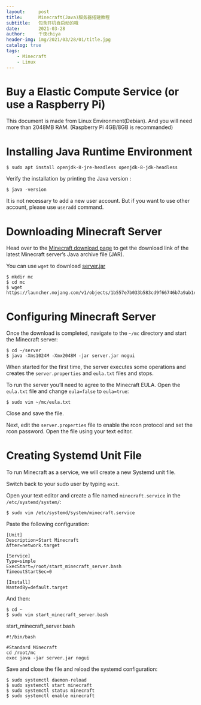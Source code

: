```yaml
---
layout:     post
title:      Minecraft(Java)服务器搭建教程
subtitle:   包含开机自启动的哦
date:       2021-03-28
author:     千夜chiya
header-img: img/2021/03/28/01/title.jpg
catalog: true
tags:
    - Minecraft
    - Linux
---
```


# Buy a Elastic Compute Service (or use a Raspberry Pi) 

This document is made from Linux Environment(Debian). And you will need more than 2048MB RAM. (Raspberry Pi 4GB/8GB is recommanded)

# Installing Java Runtime Environment

```shell
$ sudo apt install openjdk-8-jre-headless openjdk-8-jdk-headless
```

Verify the installation by printing the Java version :

```shell
$ java -version
```

It is not necessary to add a new user account. But if you want to use other account, please use `useradd` command.

# Downloading Minecraft Server

Head over to the [Minecraft download page](https://www.minecraft.net/en-us/download/server/) to get the download link of the latest Minecraft server’s Java archive file (JAR).

You can use `wget` to download [server.jar](https://launcher.mojang.com/v1/objects/1b557e7b033b583cd9f66746b7a9ab1ec1673ced/server.jar)

```shell
$ mkdir mc
$ cd mc
$ wget https://launcher.mojang.com/v1/objects/1b557e7b033b583cd9f66746b7a9ab1ec1673ced/server.jar
```

# Configuring Minecraft Server

Once the download is completed, navigate to the `~/mc` directory and start the Minecraft server:

```shell
$ cd ~/server
$ java -Xms1024M -Xmx2048M -jar server.jar nogui
```

When started for the first time, the server executes some operations and creates the `server.properties` and `eula.txt` files and stops.

To run the server you’ll need to agree to the Minecraft EULA. Open the `eula.txt` file and change `eula=false` to `eula=true`:

```shell
$ sudo vim ~/mc/eula.txt
```

Close and save the file.

Next, edit the `server.properties` file to enable the rcon protocol and set the rcon password. Open the file using your text editor.

# Creating Systemd Unit File

To run Minecraft as a service, we will create a new Systemd unit file.

Switch back to your sudo user by typing `exit`.

Open your text editor and create a file named `minecraft.service` in the `/etc/systemd/system/`:

```shell
$ sudo vim /etc/systemd/system/minecraft.service
```

Paste the following configuration:

```shell
[Unit]
Description=Start Minecraft
After=network.target

[Service]
Type=simple
ExecStart=/root/start_minecraft_server.bash
TimeoutStartSec=0

[Install]
WantedBy=default.target
```

And then:

```shell
$ cd ~
$ sudo vim start_minecraft_server.bash
```

start_minecraft_server.bash

```shell
#!/bin/bash

#Standard Minecraft
cd /root/mc
exec java -jar server.jar nogui
```

Save and close the file and reload the systemd configuration:

```shell
$ sudo systemctl daemon-reload
$ sudo systemctl start minecraft
$ sudo systemctl status minecraft
$ sudo systemctl enable minecraft
```
